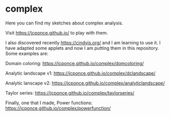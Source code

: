 # complex
Here you can find my sketches about complex analysis. 

Visit https://jcponce.github.io/ to play with them.

I also discovered recently https://cindyjs.org/ and I am learning to use it. I have adapted some applets and now I am putting them in this repository. Some examples are:

Domain coloring: https://jcponce.github.io/complex/domcoloring/

Analytic landscape v1: https://jcponce.github.io/complex/dclandscape/

Analytic lanscape v2: https://jcponce.github.io/complex/analyticlandscape/

Taylor series: https://jcponce.github.io/complex/taylorseries/

Finally, one that I made, Power functions: https://jcponce.github.io/complex/powerfunction/
